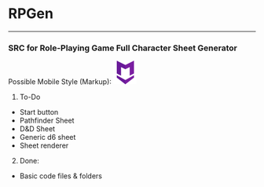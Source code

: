 # RPGen
***
### SRC for Role-Playing Game Full Character Sheet Generator

Possible Mobile Style (Markup): 
![alt text](https://github.com/adam-p/markdown-here/raw/master/src/common/images/icon48.png "Logo Title Text 1")

1. To-Do
* Start button
* Pathfinder Sheet
* D&D Sheet
* Generic d6 sheet
* Sheet renderer

2. Done:
* Basic code files & folders
